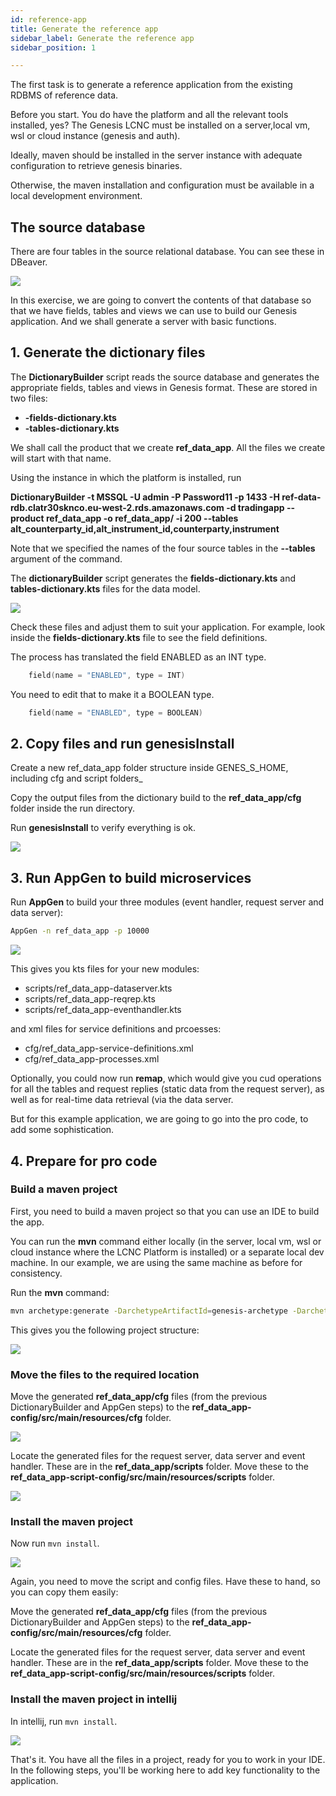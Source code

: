```yaml
---
id: reference-app
title: Generate the reference app
sidebar_label: Generate the reference app
sidebar_position: 1

---
```

The first task is to generate a reference application from the existing RDBMS of reference data.

Before you start. You do have the platform and all the relevant tools installed, yes? The Genesis LCNC must be installed on a server,local vm, wsl or cloud instance (genesis and auth).

Ideally, maven should be installed in the server instance with adequate configuration to retrieve genesis binaries.

Otherwise, the maven installation and configuration must be available in a local development environment.

## The source database

There are four tables in the source relational database. You can see these in DBeaver.

![](/img/dbeaver-screenshot.png)

In this exercise, we are going to convert the contents of that database so that we have fields, tables and views we can use to build our Genesis application. And we shall generate a server with basic functions.

## 1. Generate the dictionary files

The **DictionaryBuilder** script reads the source database and generates the appropriate fields, tables and views in Genesis format. These are stored in two files:

* **-fields-dictionary.kts**
* **-tables-dictionary.kts**

We shall call the product that we create **ref_data_app**. All the files we create will start with that name.

Using the instance in which the platform is installed, run

**DictionaryBuilder -t MSSQL -U admin -P Password11 -p 1433 -H ref-data-rdb.clatr30sknco.eu-west-2.rds.amazonaws.com -d tradingapp --product ref_data_app -o ref_data_app/ -i 200 --tables alt_counterparty_id,alt_instrument_id,counterparty,instrument**

Note that we specified the names of the four source tables in the **--tables** argument of the command.

The **dictionaryBuilder** script generates the **fields-dictionary.kts** and **tables-dictionary.kts** files for the data model.

![](/img/dictionary-builder-screenshot.png)

Check these files and adjust them to suit your application. For example, look inside the **fields-dictionary.kts** file to see the field definitions.

The process has translated the field ENABLED as an INT type.
```kotlin
    field(name = "ENABLED", type = INT)
```
You need to edit that to make it a BOOLEAN type.
```kotlin
    field(name = "ENABLED", type = BOOLEAN)
```
## 2. Copy files and run genesisInstall

Create a new ref_data_app folder structure inside GENES_S_HOME, including cfg and script folders_

Copy the output files from the dictionary build to the **ref_data_app/cfg** folder inside the run directory.

Run **genesisInstall** to verify everything is ok.

![](/img/genesisinstall.png)

## 3. Run AppGen to build microservices

Run **AppGen** to build your three modules (event handler, request server and data server):

```bash
AppGen -n ref_data_app -p 10000
```

![](/img/appgen.png)

This gives you kts files for your new modules:

* scripts/ref_data_app-dataserver.kts
* scripts/ref_data_app-reqrep.kts
* scripts/ref_data_app-eventhandler.kts

and xml files for service definitions and prcoesses:

* cfg/ref_data_app-service-definitions.xml
* cfg/ref_data_app-processes.xml

Optionally, you could now run **remap**, which would give you cud operations for all the tables and request replies (static data from the request server), as well as for real-time data retrieval (via the data server.

But for this example application, we are going to go into the pro code, to add some sophistication.

## 4. Prepare for pro code

### Build a maven project

First, you need to build a maven project so that you can use an IDE to build the app.

You can run the **mvn** command either locally (in the server, local vm, wsl or cloud instance where the LCNC Platform is installed) or a separate local dev machine. In our example, we are using the same machine as before for consistency.

Run the **mvn** command:

```bash
mvn archetype:generate -DarchetypeArtifactId=genesis-archetype -DarchetypeGroupId=global.genesis -DgroupId=global.genesis -Dversion=1.0.0-SNAPSHOT -DarchetypeVersion=5.1.2-RC -DartifactId=ref_data_app -B
```

This gives you the following project structure:

![](/img/maven-archetype-result.png)

### Move the files to the required location

Move the generated **ref_data_app/cfg** files (from the previous DictionaryBuilder and AppGen steps) to the **ref_data_app-config/src/main/resources/cfg** folder.

![](/img/copy-generated-script-files-inside-ref_data_app-script-config.png)

Locate the generated files for the request server, data server and event handler. These are in the  **ref_data_app/scripts** folder. Move these to the **ref_data_app-script-config/src/main/resources/scripts** folder.

![](/img/copy-generated-script-files-inside-ref_data_app-script-config.png)

### Install the maven project

Now run `mvn install`.

![](/img/build-maven-project-using-mvn-install.png)

Again, you need to move the script and config files. Have these to hand, so you can copy them easily:

Move the generated **ref_data_app/cfg** files (from the previous DictionaryBuilder and AppGen steps) to the **ref_data_app-config/src/main/resources/cfg** folder.

Locate the generated files for the request server, data server and event handler. These are in the  **ref_data_app/scripts** folder. Move these to the **ref_data_app-script-config/src/main/resources/scripts** folder.

### Install the maven project in intellij

In intellij, run `mvn install`.

![](/img/run-maven-install-in-intellij.png)

That's it. You have all the files in a project, ready for you to work in your IDE. In the following steps, you'll be working here to add key functionality to the application.